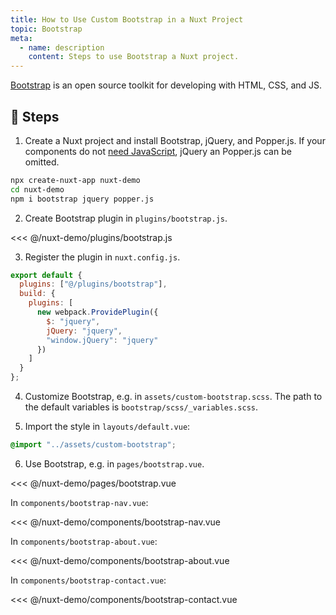 ```yaml
---
title: How to Use Custom Bootstrap in a Nuxt Project
topic: Bootstrap
meta:
  - name: description
    content: Steps to use Bootstrap a Nuxt project.
---
```


[Bootstrap](https://github.com/twbs/bootstrap) is an open source toolkit for developing with HTML, CSS, and JS.

## :footprints: Steps

1. Create a Nuxt project and install Bootstrap, jQuery, and Popper.js. If your components do not [need JavaScript](https://getbootstrap.com/docs/4.3/getting-started/introduction/#js), jQuery an Popper.js can be omitted.

```bash
npx create-nuxt-app nuxt-demo
cd nuxt-demo
npm i bootstrap jquery popper.js
```

2. Create Bootstrap plugin in `plugins/bootstrap.js`.

<<< @/nuxt-demo/plugins/bootstrap.js

3. Register the plugin in `nuxt.config.js`.

```js
export default {
  plugins: ["@/plugins/bootstrap"],
  build: {
    plugins: [
      new webpack.ProvidePlugin({
        $: "jquery",
        jQuery: "jquery",
        "window.jQuery": "jquery"
      })
    ]
  }
};
```

4. Customize Bootstrap, e.g. in `assets/custom-bootstrap.scss`. The path to the default variables is `bootstrap/scss/_variables.scss`.

5. Import the style in `layouts/default.vue`:

```scss
@import "../assets/custom-bootstrap";
```

6. Use Bootstrap, e.g. in `pages/bootstrap.vue`.

<<< @/nuxt-demo/pages/bootstrap.vue

In `components/bootstrap-nav.vue`:

<<< @/nuxt-demo/components/bootstrap-nav.vue

In `components/bootstrap-about.vue`:

<<< @/nuxt-demo/components/bootstrap-about.vue

In `components/bootstrap-contact.vue`:

<<< @/nuxt-demo/components/bootstrap-contact.vue
